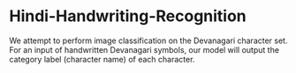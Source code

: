 # Hindi-Handwriting-Recognition
We attempt to perform image classification on the Devanagari character set. For an input of handwritten Devanagari symbols,  our model will output the category label (character name) of each character. 
